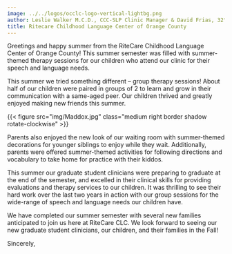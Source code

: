 ```yaml
---
image: ../../logos/occlc-logo-vertical-lightbg.png
author: Leslie Walker M.C.D., CCC-SLP Clinic Manager & David Frias, 32° KCCH
title: Ritecare Childhood Language Center of Orange County
---
```


Greetings and happy summer from the RiteCare Childhood Language Center of Orange County! This summer semester was filled with summer-themed therapy sessions for our children who attend our clinic for their speech and language needs. 

This summer we tried something different – group therapy sessions! About half of our children were paired in groups of 2 to learn and grow in their communication with a same-aged peer. Our children thrived and greatly enjoyed making new friends this summer. 

{{< figure src="img/Maddox.jpg" class="medium right border shadow rotate-clockwise" >}}

Parents also enjoyed the new look of our waiting room with summer-themed decorations for younger siblings to enjoy while they wait. Additionally, parents were offered summer-themed activities for following directions and vocabulary to take home for practice with their kiddos. 

This summer our graduate student clinicians were preparing to graduate at the end of the semester, and excelled in their clinical skills for providing evaluations and therapy services to our children. It was thrilling to see their hard work over the last two years in action with our group sessions for the wide-range of speech and language needs our children have. 

We have completed our summer semester with several new families anticipated to join us here at RiteCare CLC. We look forward to seeing our new graduate student clinicians, our children, and their families in the Fall! 

Sincerely,

